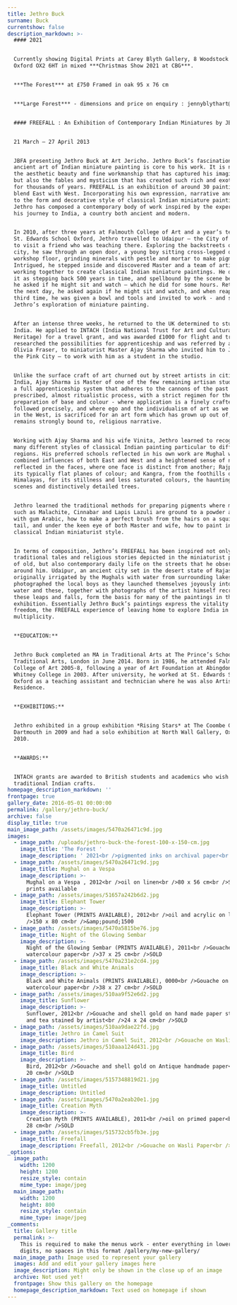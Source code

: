 ```yaml
---
title: Jethro Buck
surname: Buck
currentshow: false
description_markdown: >-
  #### 2021


  Currently showing Digital Prints at Carey Blyth Gallery, 8 Woodstock Road,
  Oxford OX2 6HT in mixed ***Christmas Show 2021 at CBG***.


  ***The Forest*** at £750 Framed in oak 95 x 76 cm


  ***Large Forest*** - dimensions and price on enquiry : jennyblythart@gmail.com


  #### FREEFALL : An Exhibition of Contemporary Indian Miniatures by JETHRO BUCK


  21 March – 27 April 2013


  JBFA presenting Jethro Buck at Art Jericho. Jethro Buck’s fascination with the
  ancient art of Indian miniature painting is core to his work. It is not only
  the aesthetic beauty and fine workmanship that has captured his imagination,
  but also the fables and mysticism that has created such rich and exotic art
  for thousands of years. FREEFALL is an exhibition of around 30 paintings that
  blend East with West. Incorporating his own expression, narrative and scale,
  to the form and decorative style of classical Indian miniature painting,
  Jethro has composed a contemporary body of work inspired by the experience of
  his journey to India, a country both ancient and modern.


  In 2010, after three years at Falmouth College of Art and a year’s teaching at
  St. Edwards School Oxford, Jethro travelled to Udaipur – the City of Lakes -
  to visit a friend who was teaching there. Exploring the backstreets of the
  city, he saw through an open door, a young boy sitting cross-legged on the
  workshop floor, grinding minerals with pestle and mortar to make pigments.
  Intrigued, he stepped inside and discovered Master and a team of artisans
  working together to create classical Indian miniature paintings. He describes
  it as stepping back 500 years in time, and spellbound by the scene before him,
  he asked if he might sit and watch – which he did for some hours. Returning
  the next day, he asked again if he might sit and watch, and when reappearing a
  third time, he was given a bowl and tools and invited to work - and so began
  Jethro’s exploration of miniature painting.


  After an intense three weeks, he returned to the UK determined to study in
  India. He applied to INTACH (India National Trust for Art and Cultural
  Heritage) for a travel grant, and was awarded £1000 for flight and travel. He
  researched the possibilities for apprenticeship and was referred by artist
  Olivia Fraser, to miniaturist Master Ajay Sharma who invited him to Jaipur –
  the Pink City – to work with him as a student in the studio.


  Unlike the surface craft of art churned out by street artists in cities across
  India, Ajay Sharma is Master of one of the few remaining artisan studios with
  a full apprenticeship system that adheres to the cannons of the past – a
  prescribed, almost ritualistic process, with a strict regimen for the
  preparation of base and colour - where application is a finely crafted process
  followed precisely, and where ego and the individualism of art as we know it
  in the West, is sacrificed for an art form which has grown up out of, and
  remains strongly bound to, religious narrative.


  Working with Ajay Sharma and his wife Vinita, Jethro learned to recognise the
  many different styles of classical Indian painting particular to different
  regions. His preferred schools reflected in his own work are Mughal with its
  combined influences of both East and West and a heightened sense of naturalism
  reflected in the faces, where one face is distinct from another; Rajput, with
  its typically flat planes of colour; and Kangra, from the foothills of the
  Himalayas, for its stillness and less saturated colours, the haunting night
  scenes and distinctively detailed trees.


  Jethro learned the traditional methods for preparing pigments where minerals
  such as Malachite, Cinnabar and Lapis Lazuli are ground to a powder and bound
  with gum Arabic, how to make a perfect brush from the hairs on a squirrel’s
  tail, and under the keen eye of both Master and wife, how to paint in
  classical Indian miniaturist style.


  In terms of composition, Jethro’s FREEFALL has been inspired not only by the
  traditional tales and religious stories depicted in the miniaturist paintings
  of old, but also contemporary daily life on the streets that he observed
  around him. Udaipur, an ancient city set in the desert state of Rajasthan, was
  originally irrigated by the Mughals with water from surrounding lakes. Jethro
  photographed the local boys as they launched themselves joyously into the
  water and these, together with photographs of the artist himself recreating
  these leaps and falls, form the basis for many of the paintings in this
  exhibition. Essentially Jethro Buck’s paintings express the vitality and
  freedom, the FREEFALL experience of leaving home to explore India in all its
  multiplicity.


  **EDUCATION:**


  Jethro Buck completed an MA in Traditional Arts at The Prince’s School of
  Traditional Arts, London in June 2014. Born in 1986, he attended Falmouth
  College of Art 2005-8, following a year of Art Foundation at Abingdon &
  Whitney College in 2003. After university, he worked at St. Edwards School,
  Oxford as a teaching assistant and technician where he was also Artist in
  Residence.


  **EXHIBITIONS:**


  Jethro exhibited in a group exhibition *Rising Stars* at The Coombe Gallery,
  Dartmouth in 2009 and had a solo exhibition at North Wall Gallery, Oxford in
  2010.


  **AWARDS:**


  INTACH grants are awarded to British students and academics who wish to learn
  traditional Indian crafts.
homepage_description_markdown: ''
frontpage: true
gallery_date: 2016-05-01 00:00:00
permalink: /gallery/jethro-buck/
archive: false
display_title: true
main_image_path: /assets/images/5470a26471c9d.jpg
images:
  - image_path: /uploads/jethro-buck-the-forest-100-x-150-cm.jpg
    image_title: 'The Forest '
    image_description: ' 2021<br />pigmented inks on archival paper<br />95 x 75 cm framed in oak<br />Limited Ed of 75 Giclee Prints £550'
  - image_path: /assets/images/5470a26471c9d.jpg
    image_title: Mughal on a Vespa
    image_description: >-
      Mughal on a Vespa , 2012<br />oil on linen<br />80 x 56 cm<br />Sold BUT
      prints available
  - image_path: /assets/images/51657a242b6d2.jpg
    image_title: Elephant Tower
    image_description: >-
      Elephant Tower (PRINTS AVAILABLE), 2012<br />oil and acrylic on linen<br
      />150 x 80 cm<br />&amp;pound;1500
  - image_path: /assets/images/5470a5815be76.jpg
    image_title: Night of the Glowing Sembar
    image_description: >-
      Night of the Glowing Sembar (PRINTS AVAILABLE), 2011<br />Gouache on
      watercolour paper<br />37 x 25 cm<br />SOLD
  - image_path: /assets/images/5470a231e2cd4.jpg
    image_title: Black and White Animals
    image_description: >-
      Black and White Animals (PRINTS AVAILABLE), 0000<br />Gouache on
      watercolour paper<br />38 x 27 cm<br />SOLD
  - image_path: /assets/images/510aa9f52e6d2.jpg
    image_title: Sunflower
    image_description: >-
      Sunflower, 2012<br />Gouache and shell gold on hand made paper starched
      and tea stained by artist<br />24 x 24 cm<br />SOLD
  - image_path: /assets/images/510aa9dae22fd.jpg
    image_title: Jethro in Camel Suit
    image_description: Jethro in Camel Suit, 2012<br />Gouache on Wasli paper<br />SOLD
  - image_path: /assets/images/510aaa124d431.jpg
    image_title: Bird
    image_description: >-
      Bird, 2012<br />Gouache and shell gold on Antique handmade paper<br />30 x
      20 cm<br />SOLD
  - image_path: /assets/images/5157348819d21.jpg
    image_title: Untitled
    image_description: Untitled
  - image_path: /assets/images/5470a2eab20e1.jpg
    image_title: Creation Myth
    image_description: >-
      Creation Myth (PRINTS AVAILABLE), 2011<br />oil on primed paper<br />36 x
      28 cm<br />SOLD
  - image_path: /assets/images/515732cb5fb3e.jpg
    image_title: Freefall
    image_description: Freefall, 2012<br />Gouache on Wasli Paper<br />135 x 92 cm<br />SOLD
_options:
  image_path:
    width: 1200
    height: 1200
    resize_style: contain
    mime_type: image/jpeg
  main_image_path:
    width: 1200
    height: 800
    resize_style: contain
    mime_type: image/jpeg
_comments:
  title: Gallery title
  permalink: >-
    This is required to make the menus work - enter everything in lower case, no
    digits, no spaces in this format /gallery/my-new-gallery/
  main_image_path: Image used to represent your gallery
  images: Add and edit your gallery images here
  image_description: Might only be shown in the close up of an image
  archive: Not used yet!
  frontpage: Show this gallery on the homepage
  homepage_description_markdown: Text used on homepage if shown
---
```

